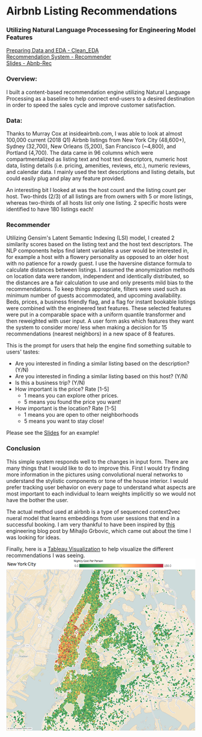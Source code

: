 # Airbnb Listing Recommendations
### Utilizing Natural Language Processesing for Engineering Model Features

[Preparing Data and EDA - Clean_EDA](notebooks/Clean_EDA.ipynb) <br>
[Recommendation System - Recommender](notebooks/Recommender.ipynb) <br>
[Slides - Abnb-Rec](abnb-rec.pdf)


### Overview:
I built a content-based recommendation engine utilizing Natural Language Processing as a baseline to help connect end-users to a desired destination in order to speed the sales cycle and improve customer satisfaction.

### Data:
Thanks to Murray Cox at insideairbnb.com, I was able to look at almost 100,000 current (2018 Q1) Airbnb listings from New York City (48,600+), Sydney (32,700), New Orleans (5,200), San Francisco (~4,800), and Portland (4,700). The data came in 96 columns which were compartmentalized as listing text and host text descriptors, numeric host data, listing details (i.e. pricing, amenities, reviews, etc.), numeric reviews, and calendar data. I mainly used the text descriptions and listing details, but could easily plug and play any feature provided.

An interesting bit I looked at was the host count and the listing count per host. Two-thirds (2/3) of all listings are from owners with 5 or more listings, whereas two-thirds of all hosts list only one listing. 2 specific hosts were identified to have 180 listings each!

### Recommender
Utilizing Gensim's Latent Semantic Indexing (LSI) model, I created 2 similarity scores based on the listing text and the host text descriptors. The NLP components helps find latent variables a user would be interested in, for example a host with a flowery personality as opposed to an older host with no patience for a rowdy guest. I use the haversine distance formula to calculate distances between listings. I assumed the anonymization methods on location data were random, independent and identically distributed, so the distances are a fair calculation to use and only presents mild bias to the recommendations. To keep things appropriate, filters were used such as minimum number of guests accommodated, and upcoming availability. Beds, prices, a business friendly flag, and a flag for instant bookable listings were combined with the engineered text features. These selected features were put in a comparable space with a uniform quantile transformer and then reweighted with user input. A user form asks which features they want the system to consider more/ less when making a decision for 15 recommendations (nearest neighbors) in a new space of 8 features.

This is the prompt for users that help the engine find something suitable to users' tastes:
 - Are you interested in finding a similar listing based on the description? (Y/N)
 - Are you interested in finding a similar listing based on this host? (Y/N)
 - Is this a business trip? (Y/N)
 - How important is the price? Rate [1-5]
    - 1 means you can explore other prices.
    - 5 means you found the price you want!
 - How important is the location? Rate [1-5]
    - 1 means you are open to other neighborhoods
    - 5 means you want to stay close!

Please see the [Slides](abnb-rec.pdf) for an example!

### Conclusion
This simple system responds well to the changes in input form. There are many things that I would like to do to improve this. First I would try finding more information in the pictures using convolutional nueral networks to understand the stylistic components or tone of the house interior. I would prefer tracking user behavior on every page to understand what aspects are most important to each individual to learn weights implicitly so we would not have the bother the user.

The actual method used at airbnb is a type of sequenced context2vec nueral model that learns embeddings from user sessions that end in a successful booking. I am very thankful to have been inspired by [this](https://medium.com/airbnb-engineering/listing-embeddings-for-similar-listing-recommendations-and-real-time-personalization-in-search-601172f7603e) engineering blog post by Mihajlo Grbovic, which came out about the time I was looking for ideas.

Finally, here is a [Tableau Visualization](https://public.tableau.com/profile/davis.vance#!/vizhome/Airbnb_50/Dashboard) to help visualize the different recommendations I was seeing.
![Tableau Visualization](pics/overall.png "New York City Viz")
